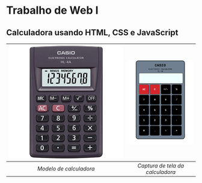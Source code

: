 # Trabalho de Web I

## Calculadora usando HTML, CSS e JavaScript

| ![Calculadora - modelo](/src/img/calc-modelo.webp)| ![Calculadora - captura de tela](/src/img/calc-captura.png) |
|:--:|:--:|
| *Modelo de calculadora* | *Captura de tela da calculadora* |
